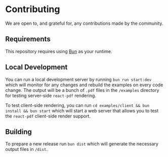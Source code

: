 # Contributing

We are open to, and grateful for, any contributions made by the community.

## Requirements

This repository requires using [Bun](https://bun.sh/) as your runtime.

## Local Development

You can run a local development server by running `bun run start:dev` which will monitor for any changes and rebuild the examples on every code change. The output will be a bunch of `.pdf` files in the `/examples` directory for testing server-side `react-pdf` rendering.

To test client-side rendering, you can run `cd examples/client && bun install && bun start` which will start a web server that allows you to test the `react-pdf` client-side render support.

## Building

To prepare a new release run `bun dist` which will generate the necessary output files in `/dist`.

